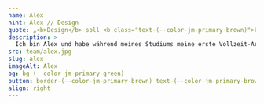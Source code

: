 ```yaml
---
name: Alex
hint: Alex // Design
quote: „<b>Design</b> soll <b class="text-(--color-jm-primary-brown)">begeistern</b>, in Form und Funktion. Das ist immer wieder mein <b class="text-(--color-jm-primary-brown)">Anspruch</b> und meine <b>Motivation</b>“
description: >
  Ich bin Alex und habe während meines Studiums meine erste Vollzeit-Arbeitsstelle als Head of Content in einem Start-up im Bildungsbereich angetreten. Neben vielen praktischen Erfahrungen durfte ich dort vor allem zwei Dinge lernen: Es ist unglaublich belohnend, Neues zu erschaffen, und gute Lösungen erfordern nicht nur Kreativität, sondern auch Methodik, Zielstrebigkeit und Einsatz. Durch Kurse und Studium habe ich mich im Bereich UI/UX-Design spezialisiert und bin nun seit 5 Jahren in diesem Bereich aktiv. Bei JOTT.MEDIA setze ich meine Erfahrungen und mein Wissen ein, um benutzerfreundliche und innovative Designs zu entwickeln.
src: team/alex.jpg
slug: alex
imageAlt: Alex
bg: bg-(--color-jm-primary-green)
button: border-(--color-jm-primary-brown) text-(--color-jm-primary-brown) bg-(--color-jm-primary-green)
align: right
---
```

